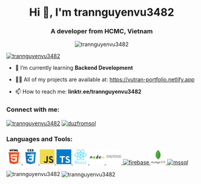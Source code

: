 <h1 align="center">Hi 👋, I'm trannguyenvu3482</h1>
<h3 align="center">A developer from HCMC, Vietnam</h3>

<p align="center"> <img src="https://komarev.com/ghpvc/?username=trannguyenvu3482&label=Profile%20views&color=0e75b6&style=flat" alt="trannguyenvu3482" /> </p>

<p align="left"> <a href="https://github.com/ryo-ma/github-profile-trophy"><img src="https://github-profile-trophy.vercel.app/?username=trannguyenvu3482" alt="trannguyenvu3482" /></a> </p>

- 🌱 I’m currently learning **Backend Development**

- 👨‍💻 All of my projects are available at: https://vutran-portfolio.netlify.app

- 📫 How to reach me: **linktr.ee/trannguyenvu3482**

<h3 align="left">Connect with me:</h3>
<p align="left">
<a href="https://linkedin.com/in/trannguyenvu3482" target="blank"><img align="center" src="https://raw.githubusercontent.com/rahuldkjain/github-profile-readme-generator/master/src/images/icons/Social/linked-in-alt.svg" alt="trannguyenvu3482" height="30" width="40" /></a>
<a href="https://fb.com/duzfromsol" target="blank"><img align="center" src="https://raw.githubusercontent.com/rahuldkjain/github-profile-readme-generator/master/src/images/icons/Social/facebook.svg" alt="duzfromsol" height="30" width="40" /></a>
</p>

<h3 align="left">Languages and Tools:</h3>
<p align="left">
  
<a href="https://www.w3.org/html/" target="_blank" rel="noreferrer"> <img src="https://raw.githubusercontent.com/devicons/devicon/master/icons/html5/html5-original-wordmark.svg" alt="html5" width="40" height="40"/> </a>
<a href="https://www.w3schools.com/css/" target="_blank" rel="noreferrer"> <img src="https://raw.githubusercontent.com/devicons/devicon/master/icons/css3/css3-original-wordmark.svg" alt="css3" width="40" height="40"/> </a>
<a href="https://developer.mozilla.org/en-US/docs/Web/JavaScript" target="_blank" rel="noreferrer"> <img src="https://raw.githubusercontent.com/devicons/devicon/master/icons/javascript/javascript-original.svg" alt="javascript" width="40" height="40"/> </a>
<a href="https://www.typescriptlang.org/" target="_blank" rel="noreferrer"> <img src="https://raw.githubusercontent.com/devicons/devicon/master/icons/typescript/typescript-original.svg" alt="typescript" width="40" height="40"/> </a>
<a href="https://reactjs.org/" target="_blank" rel="noreferrer"> <img src="https://raw.githubusercontent.com/devicons/devicon/master/icons/react/react-original-wordmark.svg" alt="react" width="40" height="40"/> </a>
<a href="https://nodejs.org" target="_blank" rel="noreferrer"> <img src="https://raw.githubusercontent.com/devicons/devicon/master/icons/nodejs/nodejs-original-wordmark.svg" alt="nodejs" width="40" height="40"/> </a>
<a href="https://expressjs.com" target="_blank" rel="noreferrer"> <img src="https://raw.githubusercontent.com/devicons/devicon/master/icons/express/express-original-wordmark.svg" alt="express" width="40" height="40"/> </a>
<a href="https://firebase.google.com/" target="_blank" rel="noreferrer"> <img src="https://www.vectorlogo.zone/logos/firebase/firebase-icon.svg" alt="firebase" width="40" height="40"/> </a> <a href="https://www.mongodb.com/" target="_blank" rel="noreferrer"> <img src="https://raw.githubusercontent.com/devicons/devicon/master/icons/mongodb/mongodb-original-wordmark.svg" alt="mongodb" width="40" height="40"/> </a>
<a href="https://www.microsoft.com/en-us/sql-server" target="_blank" rel="noreferrer"> <img src="https://www.svgrepo.com/show/303229/microsoft-sql-server-logo.svg" alt="mssql" width="40" height="40"/> </a>
</p>

<p><img align="left" src="https://github-readme-stats.vercel.app/api/top-langs?username=trannguyenvu3482&show_icons=true&locale=en&layout=compact" alt="trannguyenvu3482" /></p>

<p>&nbsp;<img align="center" src="https://github-readme-stats.vercel.app/api?username=trannguyenvu3482&show_icons=true&theme=dark&locale=en" alt="trannguyenvu3482" /></p>
